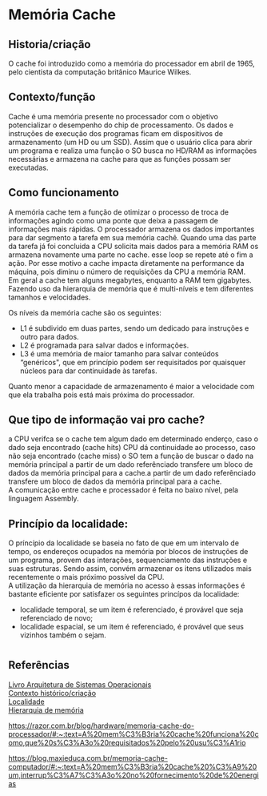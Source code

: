 # Memória Cache 

## Historia/criação

O cache foi introduzido como a memória do processador em abril de 1965, pelo cientista da computação britânico Maurice Wilkes.

## Contexto/função

Cache é uma memória presente no processador com o objetivo potencializar o desempenho do chip de processamento.
Os dados e instruções de execução dos programas ficam em dispositivos de armazenamento (um HD ou um SSD). Assim que o usuário clica para abrir um programa e realiza uma função o SO busca no HD/RAM as informações necessárias e armazena na cache para que as funções possam ser executadas.

<!-- Assim que o usuário inicia um programa a CPU envia o comando para o HD repassar os arquivos para a memória RAM, que tem maior velocidade de transferência de dados do que o HD, e pode se comunicar de forma mais rápida com o processador. Ainda assim, o processador passava bastante tempo ocissoso visto que a leitura e execução era mais rápida do que a memória RAM consegue entregar devido a distância, das trilhas e a velocidade de operação da RAM, fazendo assim necessária uma memória intermediária que otmize esse processo.-->

## Como funcionamento

A memória cache tem a função de otimizar o processo de troca de informações  agindo como uma ponte que deixa a passagem de informações mais rápidas. O processador armazena os dados importantes para dar segmento a tarefa em sua memória cachê. Quando uma das parte da tarefa já foi concluida a CPU solicita mais dados para a memória RAM os armazena novamente uma parte no cache. esse loop se repete até o fim a ação. Por esse motivo a cache impacta diretamente na performance da máquina, pois diminu o número de requisições da CPU a memória RAM.   
Em geral a cache tem alguns megabytes, enquanto a RAM tem gigabytes.
Fazendo uso da hierarquia de memória que é multi-níveis e tem diferentes tamanhos e velocidades.

Os níveis da memória  cache são os seguintes:
- L1 é subdivido em duas partes, sendo um dedicado para instruções e outro para dados.
- L2 é programada para salvar dados e informações. 
- L3 é uma memória de maior tamanho para salvar conteúdos “genéricos", que em princípio podem ser requisitados por quaisquer núcleos para dar continuidade às tarefas.   

Quanto menor a capacidade de armazenamento é maior a velocidade com que ela trabalha pois está mais próxima do processador.

## Que tipo de informação vai pro cache?
a CPU verifca se o cache tem algum dado em determinado enderço, caso o dado seja encontrado (cache hits)  CPU dá continuidade ao processo, caso não seja encontrado (cache miss) o SO tem a função de buscar o dado na memória principal a partir de um dado referênciado transfere um bloco de dados da memória principal para a cache.a partir de um dado referênciado transfere um bloco de dados da memória principal para a cache.  
A comunicação entre cache e processador é feita no baixo nível, pela linguagem Assembly.


## Princípio da localidade:
O príncípio da localidade se baseia no fato de que em um intervalo de tempo, os endereços ocupados na memória por blocos de instruções de um programa, provem das interações, sequenciamento das instruções e suas estruturas. Sendo assim, convém armazenar os itens utilizados mais recentemente o mais próximo possível da CPU.  
A utilização da hierarquia de memória no acesso à essas informações é bastante eficiente por satisfazer os seguintes princípos da localidade:   
- localidade temporal, se um item é referenciado, é provável que seja referenciado de novo;
- localidade espacial, se um item é referenciado, é provável que seus vizinhos também o sejam.

# 

## Referências

[Livro Arquitetura de Sistemas Operacionais](/Sistema-Operacional-Fatec/Tec-ARQUITETURA_DE_SISTEMAS_OPERACIONAIS.pdf)   
[Contexto histórico/criação](https://historyofinformation.com/detail.php?id=834)   
[Localidade](https://stringfixer.com/pt/Locality_of_reference)   
[Hierarquia de memória](https://www.ic.unicamp.br/~ducatte/mc542/Arquitetura/arq_hp7.pdf)   

https://razor.com.br/blog/hardware/memoria-cache-do-processador/#:~:text=A%20mem%C3%B3ria%20cache%20funciona%20como,que%20s%C3%A3o%20requisitados%20pelo%20usu%C3%A1rio    

https://blog.maxieduca.com.br/memoria-cache-computador/#:~:text=A%20mem%C3%B3ria%20cache%20%C3%A9%20um,interrup%C3%A7%C3%A3o%20no%20fornecimento%20de%20energias

